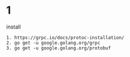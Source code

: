 # 1
install

```shell
1. https://grpc.io/docs/protoc-installation/
2. go get -u google.golang.org/grpc
3. go get -u google.golang.org/protobuf
```